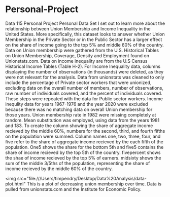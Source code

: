 # Personal-Project
Data 115 Personal Project
Personal Data Set 
I set out to learn more about the relationship between Union Membership and Income Inequality in the United States. More specifically, this dataset looks to answer whether Union Membership in the Private Sector or in the Public Sector has a larger effect on the share of income going to the top 5% and middle 60% of the country.  Data on Union membership were gathered from the U.S. Historical Tables on Union Membership, Coverage, Density and Employment found on Unionstats.com. Data on income inequality are from the U.S Census Historical Income Tables (Table H-2). 
For Income Inequality data, columns displaying the number of observations (in thousands) were deleted, as they were not relevant for the analysis. Data from unionstats was cleaned to only include the percentage of Private sector workers that were unionized, excluding data on the overall number of members, number of observations, raw number of individuals covered, and the percent of individuals covered. These steps were repeated with the data for Public sector workers. Income inequlity data for years 1967-1976 and the year 2020 were excluded because there was no matching data on overall Union membership for those years. Union membership rate in 1982 were missing completely at random. Mean substitution was employed, using data from the years 1981 and 183. To create the column showing the share of aggregate income recieved by the middle 60%, numbers for the second, third, and fourth fifths on the population were summed. 
Column names one, two, three, four, and five refer to the share of aggregate income recieved by the each fifth of the population. One5 shows the share for the bottom 5th and five5 contains the share of income recieved by the top 5th of the country. fivepercent shows the shae of income recieved by the top 5% of earners. midsixty shows the sum of the middle 3/5ths of the population, representing the share of income recieved by the middle 60% of the country. 

<img src="file:///Users/timpendry/Desktop/Data%20Analysis/data-plot.html"
This is a plot of decreasing union membership over time. Data is pulled from unionstats.com and the Institute for Economic Policy. 
